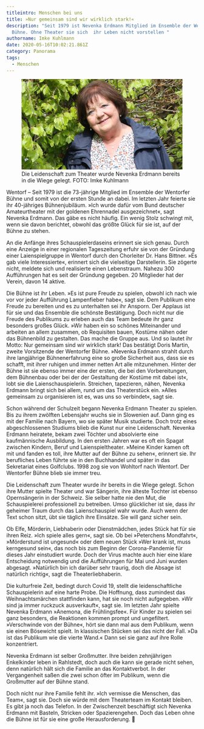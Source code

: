 ```yaml
---
titleintro: Menschen bei uns
title: »Nur gemeinsam sind wir wirklich stark!«
description: "Seit 1979 ist Nevenka Erdmann Mitglied im Ensemble der Wentorfer
  Bühne. Ohne Theater sie sich  ihr Leben nicht vorstellen "
authorname: Imke Kuhlmann
date: 2020-05-16T10:02:21.861Z
category: Panorama
tags:
  - Menschen
---
```

<figure>
  <img src="/static/media/2020-05-Erdmann-Nevenka.jpg">
  <figcaption>
Die Leidenschaft zum Theater wurde Nevenka Erdmann bereits in die Wiege gelegt. FOTO: Imke Kuhlmann
   
  </figcaption>
</figure>

Wentorf – Seit 1979 ist die 73-jährige Mitglied im Ensemble der Wentorfer Bühne und somit von der ersten Stunde an dabei. Im letzten Jahr feierte sie ihr 40-jähriges Bühnenjubiläum. »Ich wurde dafür vom Bund deutscher Amateurtheater mit der goldenen Ehrennadel ausgezeichnet«, sagt Nevenka Erdmann. Das gäbe es nicht häufig. Ein wenig Stolz schwingt mit, wenn sie davon berichtet, obwohl das größte Glück für sie ist, auf der Bühne zu stehen. 


An die Anfänge ihres Schauspielerdaseins erinnert sie sich genau. Durch eine Anzeige in einer regionalen Tageszeitung erfuhr sie von der Gründung einer Laienspielgruppe in Wentorf durch den Chorleiter Dr. Hans Bittner. »Es gab viele Interessierte«, erinnert sich die vielseitige Darstellerin. Sie zögerte nicht, meldete sich und realisierte einen Lebenstraum. Nahezu 300 Aufführungen hat es seit der Gründung gegeben. 20 Mitglieder hat der Verein, davon 14 aktive.


Die Bühne ist ihr Leben. »Es ist pure Freude zu spielen, obwohl ich nach wie vor vor jeder Aufführung Lampenfieber habe«, sagt sie. Dem Publikum eine Freude zu bereiten und es zu unterhalten sei ihr Ansporn. Der Applaus ist für sie und das Ensemble die schönste Bestätigung. Doch nicht nur die Freude des Publikums zu erleben auch das Team bedeute ihr ganz besonders großes Glück. »Wir haben ein so schönes Miteinander und arbeiten an allem zusammen, ob Requisiten bauen, Kostüme nähen oder das Bühnenbild zu gestalten. Das mache die Gruppe aus. Und so lautet ihr Motto: Nur gemeinsam sind wir wirklich stark! Das bestätigt Doris Martin, zweite Vorsitzende der Wentorfer Bühne. »Nevenka Erdmann strahlt durch ihre langjährige Bühnenerfahrung eine so große Sicherheit aus, dass sie es schafft, mit ihrer ruhigen und immer netten Art alle mitzunehmen. Hinter der Bühne ist sie ebenso immer eine der ersten, die bei den Vorbereitungen, dem Bühnenbau oder bei der der Gestaltung der Kostüme mit dabei ist«, lobt sie die Laienschauspielerin. Streichen, tapezieren, nähen, Nevenka Erdmann bringt sich bei allem, rund um das Theaterstück ein. »Alles gemeinsam zu organisieren ist es, was uns so verbindet«, sagt sie.


Schon während der Schulzeit begann Nevenka Erdmann Theater zu spielen. Bis zu ihrem zwölften Lebensjahr wuchs sie in Slowenien auf. Dann ging es mit der Familie nach Bayern, wo sie später Musik studierte. Doch trotz eines abgeschlossenen Studiums blieb die Kunst nur eine Leidenschaft. Nevenka Erdmann heiratete, bekam zwei Töchter und absolvierte eine kaufmännische Ausbildung. In den ersten Jahren war es oft ein Spagat zwischen Kindern, Beruf und Laienspieltheater. »Meine Kinder kamen oft mit und fanden es toll, ihre Mutter auf der Bühne zu sehen«, erinnert sie. Ihr  berufliches Leben führte sie in den Buchhandel und später in das Sekretariat eines Golfclubs. 1998 zog sie von Wohltorf nach Wentorf. Der Wentorfer Bühne blieb sie immer treu.

Die Leidenschaft zum Theater wurde ihr bereits in die Wiege gelegt. Schon ihre Mutter spielte Theater und war Sängerin, ihre älteste Tochter ist ebenso Opernsängerin in der Schweiz. Sie selber hatte nie den Mut, die Schauspielerei professionell zu betreiben. Umso glücklicher ist sie, dass ihr geheimer Traum durch das Laienschauspiel wahr wurde. Auch wenn der Text schon sitzt, übt sie täglich ihre  Einsätze. Sie will ganz sicher sein. 


Ob Elfe, Mörderin, Liebhaberin oder Dienstmädchen, jedes Stück hat für sie ihren Reiz. »Ich spiele alles gern«, sagt sie. Ob bei »Peterchens Mondfahrt«, »Mörderstund ist ungesund«  oder dem neuen Stück »Wer krank ist, muss kerngesund sein«, das noch bis zum Beginn der Corona-Pandemie für dieses Jahr einstudiert wurde. Doch der Virus machte auch hier eine klare Entscheidung notwendig und die Aufführungen für Mai und Juni wurden abgesagt. »Natürlich bin ich darüber sehr traurig, doch die Absage ist natürlich richtig«, sagt die Theaterliebhaberin. 

Die kulturfreie Zeit, bedingt durch Covid 19, stellt die leidenschaftliche Schauspielerin auf eine harte Probe. Die Hoffnung, dass zumindest das Weihnachtsmärchen stattfinden kann, hat sie noch nicht aufgegeben. »Wir sind ja immer ruckzuck ausverkauft«, sagt sie. Im letzten Jahr spielte Nevenka Erdmann »Anemona, die Frühlingsfee«. Für Kinder zu spielen sei ganz besonders, die Reaktionen kommen prompt und ungefiltert. »Verschwinde von der Bühne«, hört sie dann mal aus dem Publikum, wenn sie einen Bösewicht spielt. In klassischen Stücken sei das nicht der Fall. »Da ist das Publikum wie die vierte Wand.« Dann sei sie ganz auf ihre Rolle konzentriert.

Nevenka Erdmann ist selber Großmutter. Ihre beiden zehnjährigen Enkelkinder leben in Rahlstedt, doch auch die kann sie gerade nicht sehen, denn natürlich hält sich die Familie an das Kontaktverbot. In der Vergangenheit saßen die zwei schon öfter im Publikum, wenn die Großmutter auf der Bühne stand.

Doch nicht nur ihre Familie fehlt ihr. »Ich vermisse die Menschen, das Team«, sagt sie. Doch sie würde mit dem Theaterteam im Kontakt bleiben. Es gibt ja noch das Telefon. In der Zwischenzeit beschäftigt sich Nevenka Erdmann mit Basteln, Stricken oder Spazierengehen. Doch das Leben ohne die Bühne ist für sie eine große Herausforderung. 
